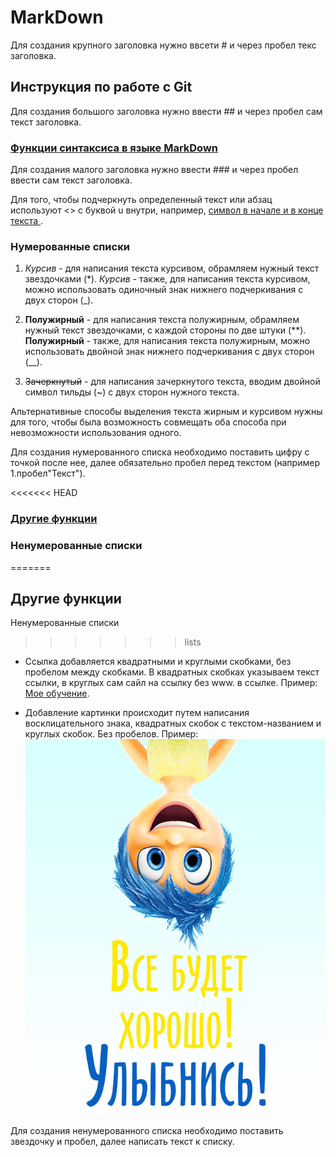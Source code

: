 # MarkDown 

Для создания крупного заголовка нужно ввсети # и через пробел текс заголовка.

## Инструкция по работе с Git 

Для создания большого заголовка нужно ввести ## и через пробел сам текст заголовка.

### <u> Функции синтаксиса в языке MarkDown </u>
 
Для создания малого заголовка нужно ввести ### и через пробел ввести сам текст заголовка.

Для того, чтобы подчеркнуть определенный текст или абзац используют <> с буквой u внутри, например, <u> символ в начале и в конце текста </u>.

### Нумерованные списки
1. *Курсив* - для написания текста курсивом, обрамляем нужный текст звездочками (*). _Курсив_ - также, для написания текста курсивом, можно использовать одиночный знак нижнего подчеркивания с двух сторон (_).

2. **Полужирный** - для написания текста полужирным, обрамляем нужный текст звездочками, с каждой стороны по две штуки (**).
 __Полужирный__ - также, для написания текста полужирным, можно использовать двойной знак нижнего подчеркивания с двух сторон (__).

3. ~~Зачеркнутый~~ - для написания зачеркнутого текста, вводим двойной символ тильды (~) с двух сторон нужного текста.

Альтернативные способы выделения текста жирным и курсивом нужны для того, чтобы была возможность совмещать оба способа при невозможности использования одного.

Для создания нумерованного списка необходимо поставить цифру с точкой после нее, далее обязательно пробел перед текстом (например 1.пробел"Текст").

<<<<<<< HEAD
### <u> Другие функции </u>
### Ненумерованные списки
=======
## Другие функции
Ненумерованные списки
>>>>>>> lists

* Ссылка добавляется квадратными и круглыми скобками, без пробелом между скобками. В квадратных скобках указываем текст ссылки, в круглых сам сайл на ссылку без www. в ссылке. Пример: [Мое обучение](https://gb.ru).

* Добавление картинки происходит путем написания восклицательного знака, квадратных скобок с текстом-названием и круглых скобок. Без пробелов. Пример:
 ![Картинка](pozitivnye_kartinki_2.jpg)


 Для создания ненумерованного списка необходимо поставить звездочку и пробел, далее написать текст к списку.




